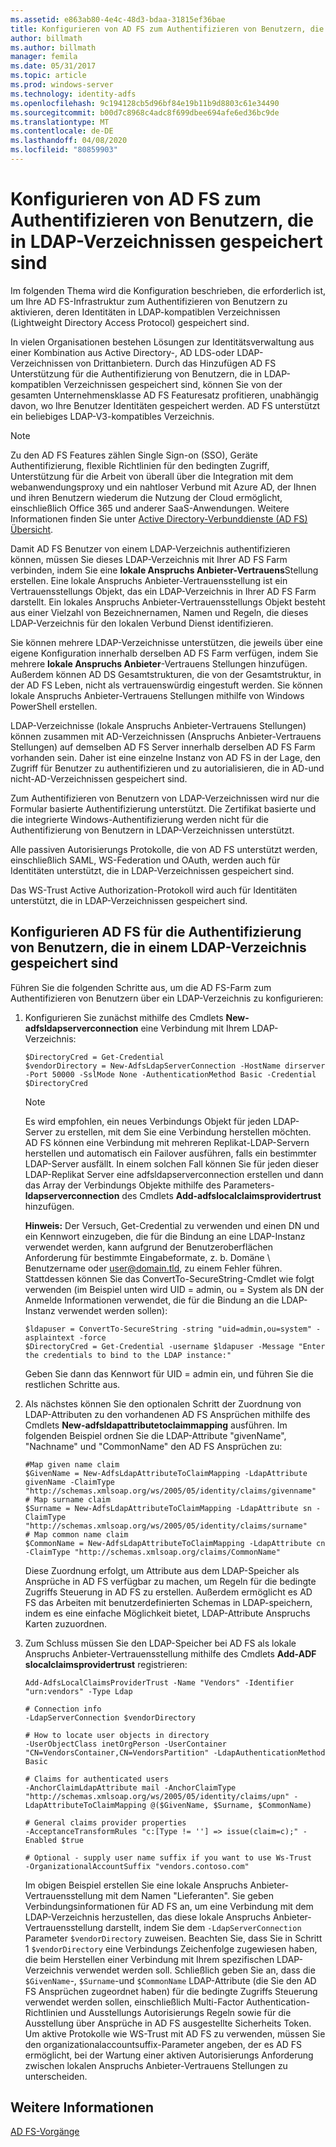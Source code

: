 ```yaml
---
ms.assetid: e863ab80-4e4c-48d3-bdaa-31815ef36bae
title: Konfigurieren von AD FS zum Authentifizieren von Benutzern, die in LDAP-Verzeichnissen gespeichert sind
author: billmath
ms.author: billmath
manager: femila
ms.date: 05/31/2017
ms.topic: article
ms.prod: windows-server
ms.technology: identity-adfs
ms.openlocfilehash: 9c194128cb5d96bf84e19b11b9d8803c61e34490
ms.sourcegitcommit: b00d7c8968c4adc8f699dbee694afe6ed36bc9de
ms.translationtype: MT
ms.contentlocale: de-DE
ms.lasthandoff: 04/08/2020
ms.locfileid: "80859903"
---
```

# <a name="configure-ad-fs-to-authenticate-users-stored-in-ldap-directories"></a>Konfigurieren von AD FS zum Authentifizieren von Benutzern, die in LDAP-Verzeichnissen gespeichert sind

Im folgenden Thema wird die Konfiguration beschrieben, die erforderlich ist, um Ihre AD FS-Infrastruktur zum Authentifizieren von Benutzern zu aktivieren, deren Identitäten in LDAP-kompatiblen Verzeichnissen (Lightweight Directory Access Protocol) gespeichert sind.

In vielen Organisationen bestehen Lösungen zur Identitätsverwaltung aus einer Kombination aus Active Directory-, AD LDS-oder LDAP-Verzeichnissen von Drittanbietern. Durch das Hinzufügen AD FS Unterstützung für die Authentifizierung von Benutzern, die in LDAP-kompatiblen Verzeichnissen gespeichert sind, können Sie von der gesamten Unternehmensklasse AD FS Featuresatz profitieren, unabhängig davon, wo Ihre Benutzer Identitäten gespeichert werden. AD FS unterstützt ein beliebiges LDAP-V3-kompatibles Verzeichnis.

> [!NOTE]
> Zu den AD FS Features zählen Single Sign-on (SSO), Geräte Authentifizierung, flexible Richtlinien für den bedingten Zugriff, Unterstützung für die Arbeit von überall über die Integration mit dem webanwendungsproxy und ein nahtloser Verbund mit Azure AD, der Ihnen und ihren Benutzern wiederum die Nutzung der Cloud ermöglicht, einschließlich Office 365 und anderer SaaS-Anwendungen.  Weitere Informationen finden Sie unter [Active Directory-Verbunddienste (AD FS) Übersicht](../../ad-fs/AD-FS-2016-Overview.md).

Damit AD FS Benutzer von einem LDAP-Verzeichnis authentifizieren können, müssen Sie dieses LDAP-Verzeichnis mit Ihrer AD FS Farm verbinden, indem Sie eine **lokale Anspruchs Anbieter-Vertrauens**Stellung erstellen.  Eine lokale Anspruchs Anbieter-Vertrauensstellung ist ein Vertrauensstellungs Objekt, das ein LDAP-Verzeichnis in Ihrer AD FS Farm darstellt. Ein lokales Anspruchs Anbieter-Vertrauensstellungs Objekt besteht aus einer Vielzahl von Bezeichnernamen, Namen und Regeln, die dieses LDAP-Verzeichnis für den lokalen Verbund Dienst identifizieren.

Sie können mehrere LDAP-Verzeichnisse unterstützen, die jeweils über eine eigene Konfiguration innerhalb derselben AD FS Farm verfügen, indem Sie mehrere **lokale Anspruchs Anbieter**-Vertrauens Stellungen hinzufügen. Außerdem können AD DS Gesamtstrukturen, die von der Gesamtstruktur, in der AD FS Leben, nicht als vertrauenswürdig eingestuft werden. Sie können lokale Anspruchs Anbieter-Vertrauens Stellungen mithilfe von Windows PowerShell erstellen.

LDAP-Verzeichnisse (lokale Anspruchs Anbieter-Vertrauens Stellungen) können zusammen mit AD-Verzeichnissen (Anspruchs Anbieter-Vertrauens Stellungen) auf demselben AD FS Server innerhalb derselben AD FS Farm vorhanden sein. Daher ist eine einzelne Instanz von AD FS in der Lage, den Zugriff für Benutzer zu authentifizieren und zu autorialisieren, die in AD-und nicht-AD-Verzeichnissen gespeichert sind.

Zum Authentifizieren von Benutzern von LDAP-Verzeichnissen wird nur die Formular basierte Authentifizierung unterstützt. Die Zertifikat basierte und die integrierte Windows-Authentifizierung werden nicht für die Authentifizierung von Benutzern in LDAP-Verzeichnissen unterstützt.

Alle passiven Autorisierungs Protokolle, die von AD FS unterstützt werden, einschließlich SAML, WS-Federation und OAuth, werden auch für Identitäten unterstützt, die in LDAP-Verzeichnissen gespeichert sind.

Das WS-Trust Active Authorization-Protokoll wird auch für Identitäten unterstützt, die in LDAP-Verzeichnissen gespeichert sind.

## <a name="configure-ad-fs-to-authenticate-users-stored-in-an-ldap-directory"></a>Konfigurieren AD FS für die Authentifizierung von Benutzern, die in einem LDAP-Verzeichnis gespeichert sind
Führen Sie die folgenden Schritte aus, um die AD FS-Farm zum Authentifizieren von Benutzern über ein LDAP-Verzeichnis zu konfigurieren:

1. Konfigurieren Sie zunächst mithilfe des Cmdlets **New-adfsldapserverconnection** eine Verbindung mit Ihrem LDAP-Verzeichnis:

   ```
   $DirectoryCred = Get-Credential
   $vendorDirectory = New-AdfsLdapServerConnection -HostName dirserver -Port 50000 -SslMode None -AuthenticationMethod Basic -Credential $DirectoryCred
   ```

   > [!NOTE]
   > Es wird empfohlen, ein neues Verbindungs Objekt für jeden LDAP-Server zu erstellen, mit dem Sie eine Verbindung herstellen möchten. AD FS können eine Verbindung mit mehreren Replikat-LDAP-Servern herstellen und automatisch ein Failover ausführen, falls ein bestimmter LDAP-Server ausfällt. In einem solchen Fall können Sie für jeden dieser LDAP-Replikat Server eine adfsldapserverconnection erstellen und dann das Array der Verbindungs Objekte mithilfe des Parameters-**ldapserverconnection** des Cmdlets **Add-adfslocalclaimsprovidertrust** hinzufügen.

   **Hinweis:** Der Versuch, Get-Credential zu verwenden und einen DN und ein Kennwort einzugeben, die für die Bindung an eine LDAP-Instanz verwendet werden, kann aufgrund der Benutzeroberflächen Anforderung für bestimmte Eingabeformate, z. b. Domäne \ Benutzername oder user@domain.tld, zu einem Fehler führen. Stattdessen können Sie das ConvertTo-SecureString-Cmdlet wie folgt verwenden (im Beispiel unten wird UID = admin, ou = System als DN der Anmelde Informationen verwendet, die für die Bindung an die LDAP-Instanz verwendet werden sollen):

   ```
   $ldapuser = ConvertTo-SecureString -string "uid=admin,ou=system" -asplaintext -force
   $DirectoryCred = Get-Credential -username $ldapuser -Message "Enter the credentials to bind to the LDAP instance:"
   ```

   Geben Sie dann das Kennwort für UID = admin ein, und führen Sie die restlichen Schritte aus.

2. Als nächstes können Sie den optionalen Schritt der Zuordnung von LDAP-Attributen zu den vorhandenen AD FS Ansprüchen mithilfe des Cmdlets **New-adfsldapattributetoclaimmapping** ausführen. Im folgenden Beispiel ordnen Sie die LDAP-Attribute "givenName", "Nachname" und "CommonName" den AD FS Ansprüchen zu:

   ```
   #Map given name claim
   $GivenName = New-AdfsLdapAttributeToClaimMapping -LdapAttribute givenName -ClaimType "http://schemas.xmlsoap.org/ws/2005/05/identity/claims/givenname"
   # Map surname claim
   $Surname = New-AdfsLdapAttributeToClaimMapping -LdapAttribute sn -ClaimType "http://schemas.xmlsoap.org/ws/2005/05/identity/claims/surname"
   # Map common name claim
   $CommonName = New-AdfsLdapAttributeToClaimMapping -LdapAttribute cn -ClaimType "http://schemas.xmlsoap.org/claims/CommonName"
   ```

   Diese Zuordnung erfolgt, um Attribute aus dem LDAP-Speicher als Ansprüche in AD FS verfügbar zu machen, um Regeln für die bedingte Zugriffs Steuerung in AD FS zu erstellen. Außerdem ermöglicht es AD FS das Arbeiten mit benutzerdefinierten Schemas in LDAP-speichern, indem es eine einfache Möglichkeit bietet, LDAP-Attribute Anspruchs Karten zuzuordnen.

3. Zum Schluss müssen Sie den LDAP-Speicher bei AD FS als lokale Anspruchs Anbieter-Vertrauensstellung mithilfe des Cmdlets **Add-ADF slocalclaimsprovidertrust** registrieren:

   ```
   Add-AdfsLocalClaimsProviderTrust -Name "Vendors" -Identifier "urn:vendors" -Type Ldap

   # Connection info
   -LdapServerConnection $vendorDirectory 

   # How to locate user objects in directory
   -UserObjectClass inetOrgPerson -UserContainer "CN=VendorsContainer,CN=VendorsPartition" -LdapAuthenticationMethod Basic 

   # Claims for authenticated users
   -AnchorClaimLdapAttribute mail -AnchorClaimType "http://schemas.xmlsoap.org/ws/2005/05/identity/claims/upn" -LdapAttributeToClaimMapping @($GivenName, $Surname, $CommonName) 

   # General claims provider properties
   -AcceptanceTransformRules "c:[Type != ''] => issue(claim=c);" -Enabled $true 

   # Optional - supply user name suffix if you want to use Ws-Trust
   -OrganizationalAccountSuffix "vendors.contoso.com"
   ```

   Im obigen Beispiel erstellen Sie eine lokale Anspruchs Anbieter-Vertrauensstellung mit dem Namen "Lieferanten". Sie geben Verbindungsinformationen für AD FS an, um eine Verbindung mit dem LDAP-Verzeichnis herzustellen, das diese lokale Anspruchs Anbieter-Vertrauensstellung darstellt, indem Sie dem `-LdapServerConnection` Parameter `$vendorDirectory` zuweisen. Beachten Sie, dass Sie in Schritt 1 `$vendorDirectory` eine Verbindungs Zeichenfolge zugewiesen haben, die beim Herstellen einer Verbindung mit Ihrem spezifischen LDAP-Verzeichnis verwendet werden soll. Schließlich geben Sie an, dass die `$GivenName`-, `$Surname`-und `$CommonName` LDAP-Attribute (die Sie den AD FS Ansprüchen zugeordnet haben) für die bedingte Zugriffs Steuerung verwendet werden sollen, einschließlich Multi-Factor Authentication-Richtlinien und Ausstellungs Autorisierungs Regeln sowie für die Ausstellung über Ansprüche in AD FS ausgestellte Sicherheits Token. Um aktive Protokolle wie WS-Trust mit AD FS zu verwenden, müssen Sie den organizationalaccountsuffix-Parameter angeben, der es AD FS ermöglicht, bei der Wartung einer aktiven Autorisierungs Anforderung zwischen lokalen Anspruchs Anbieter-Vertrauens Stellungen zu unterscheiden.

## <a name="see-also"></a>Weitere Informationen
[AD FS-Vorgänge](../../ad-fs/AD-FS-2016-Operations.md)


